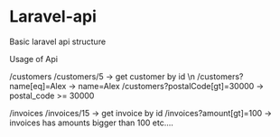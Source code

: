 # Laravel-api
Basic laravel api structure


Usage of Api

/customers
/customers/5  -> get customer by id \n
/customers?name[eq]=Alex  -> name=Alex
/customers?postalCode[gt]=30000  -> postal_code >= 30000

/invoices
/invoices/15   -> get invoice by id
/invoices?amount[gt]=100  -> invoices has amounts bigger than 100
etc....
